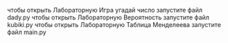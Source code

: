 чтобы открыть Лабораторную Игра угадай число запустите файл dady.py
чтобы открыть Лабораторную Вероятность запустите файл kubiki.py
чтобы открыть Лабораторную Таблица Менделеева запустите файл main.py
